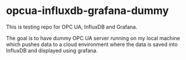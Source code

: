 # opcua-influxdb-grafana-dummy
This is testing repo for OPC UA, InfluxDB and Grafana.

The goal is to have dummy OPC UA server running on my local machine which pushes data to a cloud environment where the data is saved into InfluxDB and displayed using grafana.
